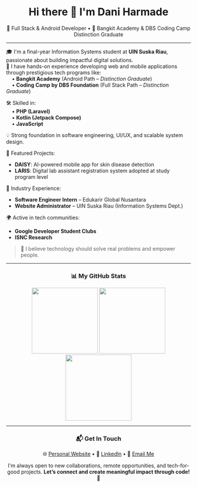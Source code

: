 <h1 align="center">Hi there 👋 I'm Dani Harmade</h1>

<p align="center">
🚀 Full Stack & Android Developer • 🏅 Bangkit Academy & DBS Coding Camp Distinction Graduate
</p>

---

🎓 I'm a final-year Information Systems student at **UIN Suska Riau**, passionate about building impactful digital solutions.  
🌟 I have hands-on experience developing web and mobile applications through prestigious tech programs like:  
&nbsp;&nbsp;&nbsp;&nbsp;• **Bangkit Academy** (Android Path – *Distinction Graduate*)  
&nbsp;&nbsp;&nbsp;&nbsp;• **Coding Camp by DBS Foundation** (Full Stack Path – *Distinction Graduate*)  

🛠️ Skilled in:  
&nbsp;&nbsp;&nbsp;&nbsp;• **PHP (Laravel)**  
&nbsp;&nbsp;&nbsp;&nbsp;• **Kotlin (Jetpack Compose)**  
&nbsp;&nbsp;&nbsp;&nbsp;• **JavaScript**  

💡 Strong foundation in software engineering, UI/UX, and scalable system design.  

📱 Featured Projects:  
- **DAISY**: AI-powered mobile app for skin disease detection  
- **LARIS**: Digital lab assistant registration system adopted at study program level  

🏢 Industry Experience:  
- **Software Engineer Intern** – Edukarir Global Nusantara  
- **Website Administrator** – UIN Suska Riau (Information Systems Dept.)  

🌍 Active in tech communities:  
- **Google Developer Student Clubs**  
- **ISNC Research**  

> 💬 I believe technology should solve real problems and empower people.

---

<h3 align="center">📊 My GitHub Stats</h3>

<p align="center">
  <img height="180px" src="https://github-readme-stats-eight-theta.vercel.app/api?username=daniharmade&show_icons=true&hide_border=true&theme=tokyonight&bg_color=00000000&include_all_commits=true&count_private=true"/>
  <img height="180px" src="https://github-readme-stats.vercel.app/api/top-langs/?username=daniharmade&layout=compact&hide_border=true&theme=tokyonight&bg_color=00000000&langs_count=6&hide=jupyter%20notebook,tex,css&exclude_repo=Pacman-AI"/>
  <img height="180px" src="https://github-readme-streak-stats.herokuapp.com?user=daniharmade&theme=tokyonight&hide_border=true&background=00000000"/>
</p>

---

<h3 align="center">📬 Get In Touch</h3>

<p align="center">
  🌐 <a href="https://daniharmade.vercel.app" target="_blank">Personal Website</a> • 
  💼 <a href="https://www.linkedin.com/in/daniharmade/" target="_blank">LinkedIn</a> • 
  📧 <a href="mailto:daniharmade@gmail.com">Email Me</a>
</p>

<p align="center">
I'm always open to new collaborations, remote opportunities, and tech-for-good projects.  
<strong>Let’s connect and create meaningful impact through code! 🚀</strong>
</p>

